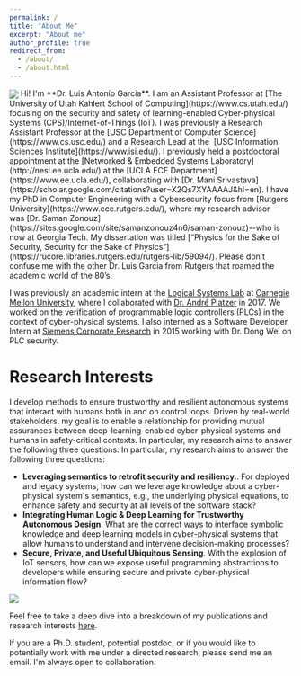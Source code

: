 ```yaml
---
permalink: /
title: "About Me"
excerpt: "About me"
author_profile: true
redirect_from: 
  - /about/
  - /about.html
---
```


<img align="center" src="images/mtwhitney.JPG">
Hi! I'm **Dr. Luis Antonio Garcia**. I am an Assistant Professor at [The University of Utah Kahlert School of Computing](https://www.cs.utah.edu/) focusing on the security and safety of learning-enabled Cyber-physical Systems (CPS)/Internet-of-Things (IoT). I was previously a Research Assistant Professor at the [USC Department of Computer Science](https://www.cs.usc.edu/) and a Research Lead at the  [USC Information Sciences Institute](https://www.isi.edu/). I previously held a postdoctoral appointment at the [Networked & Embedded Systems Laboratory](http://nesl.ee.ucla.edu/) at the [UCLA ECE Department](https://www.ee.ucla.edu/), collaborating with [Dr. Mani Srivastava](https://scholar.google.com/citations?user=X2Qs7XYAAAAJ&hl=en). I have my PhD in Computer Engineering with a Cybersecurity focus from [Rutgers University](https://www.ece.rutgers.edu/), where my research advisor was [Dr. Saman Zonouz](https://sites.google.com/site/samanzonouz4n6/saman-zonouz)--who is now at Georgia Tech. My dissertation was titled [“Physics for the Sake of Security, Security for the Sake of Physics”](https://rucore.libraries.rutgers.edu/rutgers-lib/59094/). Please don’t confuse me with the other Dr. Luis Garcia from Rutgers that roamed the academic world of the 80’s.

I was previously an academic intern at the [Logical Systems Lab](https://www.ls.cs.cmu.edu/) at [Carnegie Mellon University](https://www.cmu.edu/), where I collaborated with [Dr. André Platzer](http://symbolaris.com/) in 2017. We worked on the verification of programmable logic controllers (PLCs) in the context of cyber-physical systems. I also interned as a Software Developer Intern at [Siemens Corporate Research](https://new.siemens.com/us/en/company/siemens-in-the-usa/princeton.html) in 2015 working with Dr. Dong Wei on PLC security.


Research Interests
======
I develop methods to ensure trustworthy and resilient autonomous systems that interact with humans both in and on control loops. Driven by real-world stakeholders, my goal is to enable a relationship for providing mutual assurances between deep-learning-enabled cyber-physical systems and humans in safety-critical contexts. In particular, my research aims to answer the following three questions: In particular, my research aims to answer the following three questions:
* **Leveraging semantics to retrofit security and resiliency.**. For deployed and legacy systems, how can we leverage knowledge about a cyber-physical system's semantics, e.g., the underlying physical equations, to enhance safety and security at all levels of the software stack? 
* **Integrating Human Logic & Deep Learning for Trustworthy Autonomous Design**. What are the correct ways to interface symbolic knowledge and deep learning models in cyber-physical systems that allow humans to understand and intervene decision-making processes? 
* **Secure, Private, and Useful Ubiquitous Sensing**. With the explosion of IoT sensors, how can we expose useful programming abstractions to developers while ensuring secure and private cyber-physical information flow?

<img align="center" src="images/research-overview.PNG">

Feel free to take a deep dive into a breakdown of my publications and research interests [here](publications).

If you are a Ph.D. student, potential postdoc, or if you would like to potentially work with me under a directed research, please send me an email. I'm always open to collaboration. 

